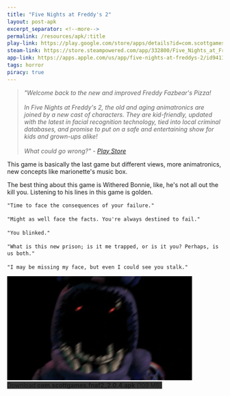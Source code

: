 ```yaml
---
title: "Five Nights at Freddy's 2"
layout: post-apk
excerpt_separator: <!--more-->
permalink: /resources/apk/:title
play-link: https://play.google.com/store/apps/details?id=com.scottgames.fnaf2
steam-link: https://store.steampowered.com/app/332800/Five_Nights_at_Freddys_2/
app-link: https://apps.apple.com/us/app/five-nights-at-freddys-2/id941143328
tags: horror
piracy: true
---
```


> _"Welcome back to the new and improved Freddy Fazbear's Pizza! <br><br>In Five Nights at Freddy's 2, the old and aging animatronics are joined by a new cast of characters. They are kid-friendly, updated with the latest in facial recognition technology, tied into local criminal databases, and promise to put on a safe and entertaining show for kids and grown-ups alike! <br><br>What could go wrong?" - <a href="https://play.google.com/store/apps/details?id=com.scottgames.fnaf2" target="_blank">Play Store</a>_

This game is basically the last game but different views, more animatronics, new concepts like marionette's music box. 

The best thing about this game is Withered Bonnie, like, he's not all out the kill you. Listening to his lines in this game is golden.

``` console
"Time to face the consequences of your failure."

"Might as well face the facts. You're always destined to fail."

"You blinked."

"What is this new prison; is it me trapped, or is it you? Perhaps, is us both."

"I may be missing my face, but even I could see you stalk."
```

<img src="/static/images/Withered_Bonnie_Jumpscare.webp">

<div class="text-center">
    <a class="btn btn-dark btn-block w-100" onclick='apk("com.scottgames.fnaf2_2.0.4.apk")' target="_blank" style="text-decoration: none; background-color: #333;"> Download <b>com.scottgames.fnaf2_2.0.4.apk</b> (109 MB)</a>
</div>
